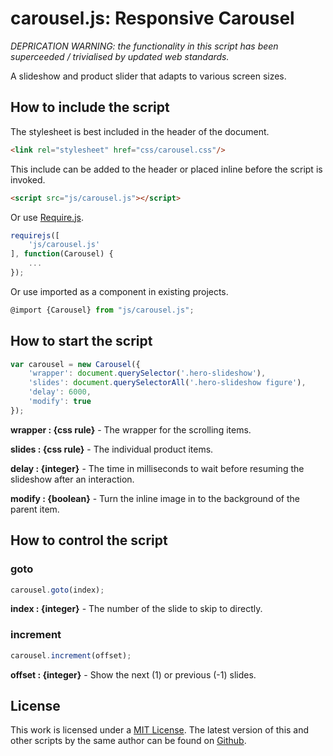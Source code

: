 # carousel.js: Responsive Carousel

*DEPRICATION WARNING: the functionality in this script has been superceeded / trivialised by updated web standards.*

A slideshow and product slider that adapts to various screen sizes.

## How to include the script

The stylesheet is best included in the header of the document.

```html
<link rel="stylesheet" href="css/carousel.css"/>
```

This include can be added to the header or placed inline before the script is invoked.

```html
<script src="js/carousel.js"></script>
```

Or use [Require.js](https://requirejs.org/).

```js
requirejs([
	'js/carousel.js'
], function(Carousel) {
	...
});
```

Or use imported as a component in existing projects.

```js
@import {Carousel} from "js/carousel.js";
```

## How to start the script

```javascript
var carousel = new Carousel({
	'wrapper': document.querySelector('.hero-slideshow'),
	'slides': document.querySelectorAll('.hero-slideshow figure'),
	'delay': 6000,
	'modify': true
});
```

**wrapper : {css rule}** - The wrapper for the scrolling items.

**slides : {css rule}** - The individual product items.

**delay : {integer}** - The time in milliseconds to wait before resuming the slideshow after an interaction.

**modify : {boolean}** - Turn the inline image in to the background of the parent item.

## How to control the script

### goto

```javascript
carousel.goto(index);
```

**index : {integer}** - The number of the slide to skip to directly.

### increment

```javascript
carousel.increment(offset);
```

**offset : {integer}** - Show the next (1) or previous (-1) slides.

## License

This work is licensed under a [MIT License](https://opensource.org/licenses/MIT). The latest version of this and other scripts by the same author can be found on [Github](https://github.com/WoollyMittens).
